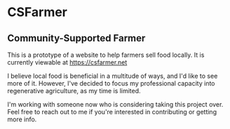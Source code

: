 # CSFarmer
## Community-Supported Farmer

This is a prototype of a website to help farmers sell food locally. It is currently viewable at https://csfarmer.net

I believe local food is beneficial in a multitude of ways, and I'd like to see more of it. However, I've decided to focus my professional capacity into regenerative agriculture, as my time is limited.

I'm working with someone now who is considering taking this project over. Feel free to reach out to me if you're interested in contributing or getting more info.
